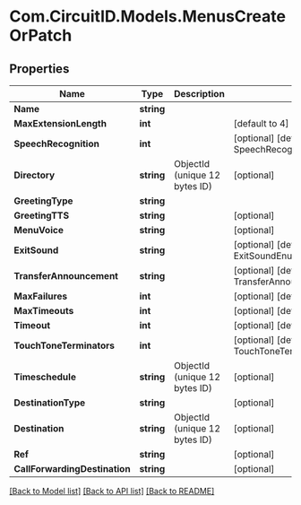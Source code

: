 
# Com.CircuitID.Models.MenusCreateOrPatch

## Properties

Name | Type | Description | Notes
------------ | ------------- | ------------- | -------------
**Name** | **string** |  | 
**MaxExtensionLength** | **int** |  | [default to 4]
**SpeechRecognition** | **int** |  | [optional] [default to SpeechRecognitionEnum.NUMBER_0]
**Directory** | **string** | ObjectId (unique 12 bytes ID) | [optional] 
**GreetingType** | **string** |  | 
**GreetingTTS** | **string** |  | [optional] 
**MenuVoice** | **string** |  | [optional] 
**ExitSound** | **string** |  | [optional] [default to ExitSoundEnum.Default]
**TransferAnnouncement** | **string** |  | [optional] [default to TransferAnnouncementEnum.Default]
**MaxFailures** | **int** |  | [optional] [default to 3]
**MaxTimeouts** | **int** |  | [optional] [default to 3]
**Timeout** | **int** |  | [optional] [default to 10]
**TouchToneTerminators** | **int** |  | [optional] [default to TouchToneTerminatorsEnum.NUMBER_1]
**Timeschedule** | **string** | ObjectId (unique 12 bytes ID) | [optional] 
**DestinationType** | **string** |  | [optional] 
**Destination** | **string** | ObjectId (unique 12 bytes ID) | [optional] 
**Ref** | **string** |  | [optional] 
**CallForwardingDestination** | **string** |  | [optional] 

[[Back to Model list]](../README.md#documentation-for-models)
[[Back to API list]](../README.md#documentation-for-api-endpoints)
[[Back to README]](../README.md)

